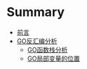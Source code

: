 # Summary

* [前言](README.md)
* [GO反汇编分析](gofan-hui-bian-fen-xi.md)
  * [GO函数栈分析](GO_function_frame.md)
  * [GO局部变量的位置](goju-bu-bian-liang-de-wei-zhi.md)

